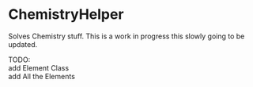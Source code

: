 # ChemistryHelper
Solves Chemistry stuff. This is a work in progress this slowly going to be updated.

TODO: <br>
add Element Class<br>
add All the Elements
